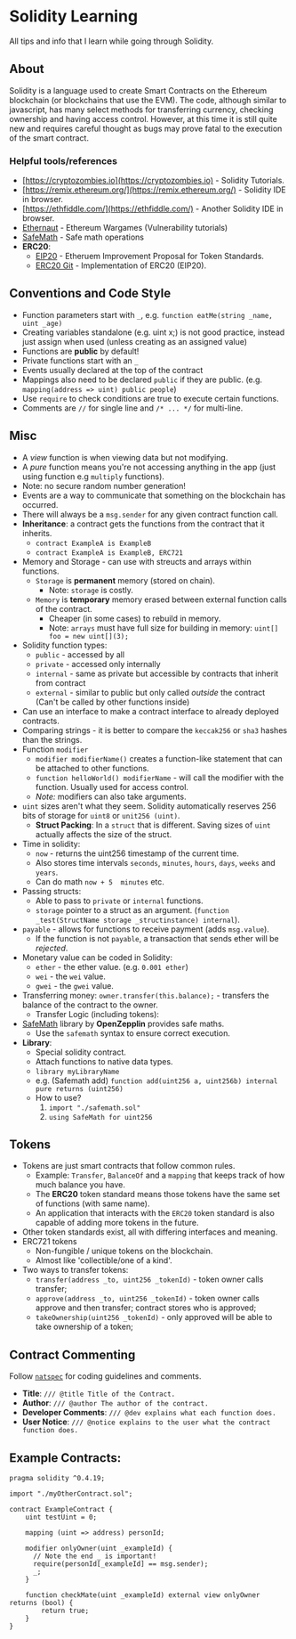# Solidity Learning
All tips and info that I learn while going through Solidity. 

## About

Solidity is a language used to create Smart Contracts on the Ethereum blockchain (or blockchains that use the EVM). 
The code, although similar to javascript, has many select methods for transferring currency, checking ownership and
having access control. However, at this time it is still quite new and requires careful thought as bugs may prove fatal
to the execution of the smart contract.

### Helpful tools/references

* [https://cryptozombies.io](https://cryptozombies.io) - Solidity Tutorials.
* [https://remix.ethereum.org/](https://remix.ethereum.org/) - Solidity IDE in browser.
* [https://ethfiddle.com/](https://ethfiddle.com/) - Another Solidity IDE in browser.
* [Ethernaut](https://github.com/OpenZeppelin/ethernaut) - Ethereum Wargames (Vulnerability tutorials)
* [SafeMath](https://github.com/OpenZeppelin/zeppelin-solidity/blob/master/contracts/math/SafeMath.sol) - Safe math operations
* **ERC20**:
  * [EIP20](https://github.com/ethereum/eips/issues/20) - Etheruem Improvement Proposal for Token Standards.
  * [ERC20 Git](https://github.com/OpenZeppelin/zeppelin-solidity/tree/master/contracts/token/ERC20) - Implementation of ERC20 (EIP20).

## Conventions and Code Style

* Function parameters start with `_`, e.g. ``function eatMe(string _name, uint _age)``
* Creating variables standalone (e.g. uint x;) is not good practice, instead just assign when
used (unless creating as an assigned value)
* Functions are **public** by default!
* Private functions start with an `_`
* Events usually declared at the top of the contract
* Mappings also need to be declared `public` if they are public. (e.g. ``mapping(address => uint) public people``)
* Use `require` to check conditions are true to execute certain functions.
* Comments are `//` for single line and ``/* ... */`` for multi-line.


## Misc

* A *view* function is when viewing data but not modifying.
* A *pure* function means you're not accessing anything in the app (just using function e.g `multiply` functions).
* Note: no secure random number generation! 
* Events are a way to communicate that something on the blockchain has occurred.
* There will always be a ``msg.sender`` for any given contract function call.
* **Inheritance**: a contract gets the functions from the contract that it inherits.
  * ``contract ExampleA is ExampleB``
  * ``contract ExampleA is ExampleB, ERC721``
* Memory and Storage - can use with streucts and arrays within functions.
  * `Storage` is **permanent** memory (stored on chain).
    * Note: `storage` is costly.
  * `Memory` is **temporary** memory erased between external function calls of the contract.
    * Cheaper (in some cases) to rebuild in memory.
    * Note: `arrays` must have full size for building in memory: ``uint[] foo = new uint[](3);``
* Solidity function types:
  * `public` - accessed by all
  * `private` - accessed only internally
  * `internal` - same as private but accessible by contracts that inherit from contract
  * `external` - similar to public but only called *outside* the contract (Can't be called by other functions inside)
* Can use an interface to make a contract interface to already deployed contracts.
* Comparing strings - it is better to compare the `keccak256` or `sha3` hashes than the strings.
* Function `modifier`
  * ``modifier modifierName()`` creates a function-like statement that can be attached to other functions.
  * ``function helloWorld() modifierName`` - will call the modifier with the function. Usually used for access control.
  * *Note:* modifiers can also take arguments.
* `uint` sizes aren't what they seem. Solidity automatically reserves 256 bits of storage for `uint8` or `unit256 (uint)`.
  * **Struct Packing**: In a `struct` that is different. Saving sizes of `uint` actually affects the size of the struct. 
* Time in solidity:
  * `now` - returns the uint256 timestamp of the current time.
  * Also stores time intervals `seconds`, `minutes`, `hours`, `days`, `weeks` and `years`.
  * Can do math ``now + 5  minutes`` etc.
* Passing structs: 
  * Able to pass to `private` or `internal` functions.
  * `storage` pointer to a struct as an argument. (``function _test(StructName storage _structinstance) internal``).
* `payable` - allows for functions to receive payment (adds ``msg.value``).
  * If the function is not `payable`, a transaction that sends ether will be *rejected*.
* Monetary value can be coded in Solidity:
  * `ether` - the ether value. (e.g. ``0.001 ether``)
  * `wei` - the `wei` value.
  * `gwei` - the `gwei` value.
* Transferring money: ``owner.transfer(this.balance);`` - transfers the balance of the contract to the owner.
  * Transfer Logic (including tokens):
* [SafeMath](https://github.com/OpenZeppelin/zeppelin-solidity/blob/master/contracts/math/SafeMath.sol) library by **OpenZepplin** provides safe maths.
  * Use the `safemath` syntax to ensure correct execution.
* **Library**:
  * Special solidity contract.
  * Attach functions to native data types.
  * ``library myLibraryName``
  * e.g. (Safemath add) ``function add(uint256 a, uint256b) internal pure returns (uint256)``
  * How to use?
    1. ``import "./safemath.sol"``
    2. ``using SafeMath for uint256``

## Tokens

* Tokens are just smart contracts that follow common rules.
  * Example: `Transfer`, `BalanceOf` and a `mapping` that keeps track of how much balance you have.
  * The **ERC20** token standard means those tokens have the same set of functions (with same name).
  * An application that interacts with the `ERC20` token standard is also capable of adding more tokens in the future.
* Other token standards exist, all with differing interfaces and meaning.
* ERC721 tokens
  * Non-fungible / unique tokens on the blockchain.
  * Almost like 'collectible/one of a kind'.
* Two ways to transfer tokens:
  * ``transfer(address _to, uint256 _tokenId)`` - token owner calls transfer;
  * ``approve(address _to, uint256 _tokenId)`` - token owner calls approve and then transfer; contract stores who is approved;
  * ``takeOwnership(uint256 _tokenId)`` - only approved will be able to take ownership of a token;

## Contract Commenting

Follow [``natspec``](https://ethereum.gitbooks.io/frontier-guide/content/natspec.html) for coding guidelines and comments.

* **Title**:  ``/// @title Title of the Contract.``
* **Author**: ``/// @author The author of the contract.``
* **Developer Comments**: ``/// @dev explains what each function does.``
* **User Notice**: ``/// @notice explains to the user what the contract function does.``

## Example Contracts:

```solidity
pragma solidity ^0.4.19;

import "./myOtherContract.sol";

contract ExampleContract {
    uint testUint = 0;

    mapping (uint => address) personId;

    modifier onlyOwner(uint _exampleId) {
      // Note the end _ is important!
      require(personId[_exampleId] == msg.sender);
      _;
    }

    function checkMate(uint _exampleId) external view onlyOwner returns (bool) {
        return true;
    }
}
```

